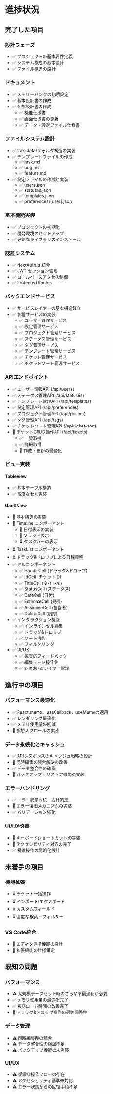 # 進捗状況

## 完了した項目

### 設計フェーズ
- ✅ プロジェクトの基本要件定義
- ✅ システム構成の基本設計
- ✅ ファイル構造の設計

### ドキュメント
- ✅ メモリーバンクの初期設定
- ✅ 基本設計書の作成
- ✅ 外部設計書の作成
  - ✅ 機能仕様書
  - ✅ 画面仕様書の更新
  - ✅ データ・設定ファイル仕様書

### ファイルシステム設計
- ✅ trak-data/フォルダ構造の実装
- ✅ テンプレートファイルの作成
  - ✅ task.md
  - ✅ bug.md
  - ✅ feature.md
- ✅ 設定ファイルの作成と実装
  - ✅ users.json
  - ✅ statuses.json
  - ✅ templates.json
  - ✅ preferences/[user].json

### 基本機能実装
- ✅ プロジェクトの初期化
- ✅ 開発環境のセットアップ
- ✅ 必要なライブラリのインストール

### 認証システム
- ✅ NextAuth.js 統合
- ✅ JWT セッション管理
- ✅ ロールベースアクセス制御
- ✅ Protected Routes

### バックエンドサービス
- ✅ サービスレイヤーの基本構造確立
- ✅ 各種サービスの実装
  - ✅ ユーザー管理サービス
  - ✅ 設定管理サービス
  - ✅ プロジェクト管理サービス
  - ✅ ステータス管理サービス
  - ✅ タグ管理サービス
  - ✅ テンプレート管理サービス
  - ✅ チケット管理サービス
  - ✅ チケットソート管理サービス

### APIエンドポイント
- ✅ ユーザー情報API (/api/users)
- ✅ ステータス管理API (/api/statuses)
- ✅ テンプレート管理API (/api/templates)
- ✅ 設定管理API (/api/preferences)
- ✅ プロジェクト管理API (/api/project)
- ✅ タグ管理API (/api/tags)
- ✅ チケットソート管理API (/api/ticket-sort)
- 🔄 チケットCRUD操作API (/api/tickets)
  - ✅ 一覧取得
  - ✅ 詳細取得
  - 🔄 作成・更新の最適化

### ビュー実装
#### TableView
- ✅ 基本テーブル構造
- ✅ 高度なセル実装

#### GanttView
- 🔄 基本構造の実装
- 🔄 Timeline コンポーネント
  - 🔄 日付表示の実装
  - 🔄 グリッド表示
  - ⏳ タスクバーの表示
- ⏳ TaskList コンポーネント
- ⏳ ドラッグ&ドロップによる日程調整
- ✅ セルコンポーネント
  - ✅ HandleCell (ドラッグ&ドロップ)
  - ✅ IdCell (チケットID)
  - ✅ TitleCell (タイトル)
  - ✅ StatusCell (ステータス)
  - ✅ DateCell (日付)
  - ✅ EstimateCell (見積)
  - ✅ AssigneeCell (担当者)
  - ✅ DeleteCell (削除)
- ✅ インタラクション機能
  - ✅ インラインセル編集
  - ✅ ドラッグ&ドロップ
  - ✅ ソート機能
  - ✅ フィルタリング
- ✅ UI/UX
  - ✅ 視覚的フィードバック
  - ✅ 編集モード操作性
  - ✅ z-indexとレイヤー管理

## 進行中の項目

### パフォーマンス最適化
- ✅ React.memo、useCallback、useMemoの適用
- ✅ レンダリング最適化
- ✅ メモリ使用量の削減
- 🔄 仮想スクロールの実装

### データ永続化とキャッシュ
- ✅ APIレスポンスのキャッシュ戦略の設計
- 🔄 同時編集の競合解決の改善
- ✅ データ整合性の確保
- 🔄 バックアップ・リストア機能の実装

### エラーハンドリング
- ✅ エラー表示の統一方針策定
- 🔄 エラー復旧メカニズムの実装
- ✅ バリデーション強化

### UI/UX改善
- 🔄 キーボードショートカットの実装
- 🔄 アクセシビリティ対応の完了
- ✅ 複雑操作の簡略化設計

## 未着手の項目

### 機能拡張
- ⏳ チケット一括操作
- ⏳ インポート/エクスポート
- ⏳ カスタムフィールド
- ⏳ 高度な検索・フィルター

### VS Code統合
- 🔄 エディタ連携機能の設計
- 🔄 拡張機能の仕様策定

## 既知の問題

### パフォーマンス
- ⚠️ 大規模データセット時のさらなる最適化が必要
- ✅ メモリ使用量の最適化完了
- ✅ 初期ロード時間の改善完了
- 🔄 ドラッグ&ドロップ操作の最終調整中

### データ管理
- ⚠️ 同時編集時の競合
- ⚠️ データ整合性の検証不足
- ⚠️ バックアップ機能の未実装

### UI/UX
- ⚠️ 複雑な操作フローの存在
- ⚠️ アクセシビリティ基準未対応
- ⚠️ エラー状態からの回復手段不足
